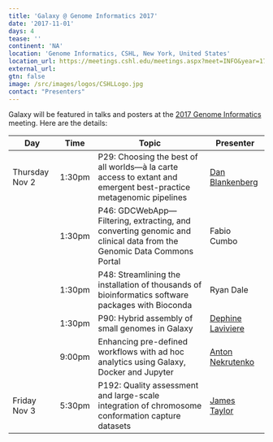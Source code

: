 ```yaml
---
title: 'Galaxy @ Genome Informatics 2017'
date: '2017-11-01'
days: 4
tease: ''
continent: 'NA'
location: 'Genome Informatics, CSHL, New York, United States'
location_url: https://meetings.cshl.edu/meetings.aspx?meet=INFO&year=17
external_url: 
gtn: false
image: /src/images/logos/CSHLLogo.jpg
contact: "Presenters"
---
```


Galaxy will be featured in talks and posters at the [2017 Genome Informatics](https://meetings.cshl.edu/abstracts.aspx?meet=INFO&year=17) meeting.  Here are the details:

| Day | Time | Topic | Presenter |
| ---- | :----: | ---- | ---- |
| Thursday Nov 2 | 1:30pm | P29: Choosing the best of all worlds—à la carte access to extant and emergent best-practice metagenomic pipelines | [Dan Blankenberg](/people/dan/) |
| | 1:30pm | P46: GDCWebApp—Filtering, extracting, and converting genomic and clinical data from the Genomic Data Commons Portal | Fabio Cumbo |
| | 1:30pm | P48: Streamlining the installation of thousands of bioinformatics software packages with Bioconda | Ryan Dale |
| | 1:30pm | P90: Hybrid assembly of small genomes in Galaxy | [Dephine Laviviere](/people/delphine-lariviere/) |
| | 9:00pm | Enhancing pre-defined workflows with ad hoc analytics using Galaxy, Docker and Jupyter | [Anton Nekrutenko](/people/anton/) |
| Friday Nov 3 | 5:30pm | P192: Quality assessment and large-scale integration of chromosome conformation capture datasets | [James Taylor](/people/james-taylor/) |

